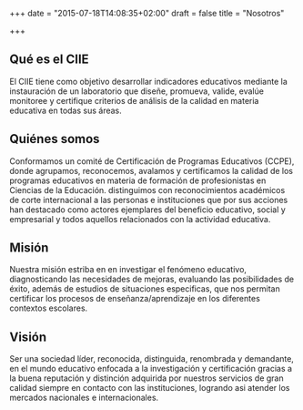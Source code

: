 +++
date = "2015-07-18T14:08:35+02:00"
draft = false
title = "Nosotros"

+++

## Qué es el CIIE

El CIIE tiene como objetivo desarrollar indicadores educativos mediante la instauración de un laboratorio que diseñe, promueva, valide, evalúe monitoree y certifique criterios de análisis de la calidad en materia educativa en todas sus áreas.

## Quiénes somos

Conformamos un comité de Certificación de Programas Educativos (CCPE), donde agrupamos, reconocemos, avalamos y certificamos la calidad de los programas educativos en materia de formación de profesionistas en Ciencias de la Educación. distinguimos con reconocimientos académicos de corte internacional a las personas e instituciones que por sus acciones han destacado como actores ejemplares del beneficio educativo, social y empresarial y todos aquellos relacionados con la actividad educativa.

## Misión

Nuestra misión estriba en en investigar el fenómeno educativo, diagnosticando las necesidades de mejoras, evaluando las posibilidades de éxito, además de estudios de situaciones especificas, que nos permitan certificar los procesos de enseñanza/aprendizaje en los diferentes contextos escolares.

## Visión

Ser una sociedad líder, reconocida, distinguida, renombrada y demandante, en el mundo educativo enfocada a la investigación y certificación gracias a la buena reputación y distinción adquirida por nuestros servicios de gran calidad siempre en contacto con las instituciones,  logrando asi atender los mercados nacionales e internacionales.
